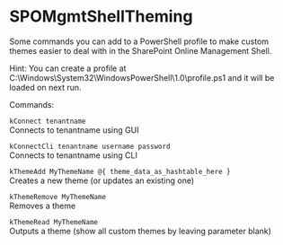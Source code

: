 # SPOMgmtShellTheming

Some commands you can add to a PowerShell profile to make custom themes easier to deal with in the SharePoint Online Management Shell.

Hint: You can create a profile at C:\Windows\System32\WindowsPowerShell\1.0\profile.ps1 and it will be loaded on next run.

Commands:

`kConnect tenantname`  
Connects to tenantname using GUI

`kConnectCli tenantname username password`  
Connects to tenantname using CLI

`kThemeAdd MyThemeName @{ theme_data_as_hashtable_here }`  
Creates a new theme (or updates an existing one)

`kThemeRemove MyThemeName`  
Removes a theme

`kThemeRead MyThemeName`  
Outputs a theme (show all custom themes by leaving parameter blank)
